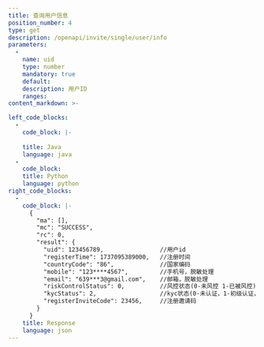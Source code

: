 ```yaml
---
title: 查询用户信息
position_number: 4
type: get
description: /openapi/invite/single/user/info
parameters:
  -
    name: uid
    type: number
    mandatory: true
    default:
    description: 用户ID
    ranges:
content_markdown: >-

left_code_blocks:
  -
    code_block: |-
      
    title: Java
    language: java
  -
    code_block:
    title: Python
    language: python
right_code_blocks:
  -
    code_block: |-
      {
        "ma": [],
        "mc": "SUCCESS",
        "rc": 0,
        "result": {
          "uid": 123456789,                //用户id
          "registerTime": 1737095389000,   //注册时间
          "countryCode": "86",             //国家编码
          "mobile": "123****4567",         //手机号，脱敏处理
          "email": "639***3@gmail.com",    //邮箱，脱敏处理
          "riskControlStatus": 0,          //风控状态(0-未风控 1-已被风控)
          "kycStatus": 2,                  //kyc状态(0-未认证，1-初级认证，2-高级认证，3-企业认证)
          "registerInviteCode": 23456,     //注册邀请码
        }
      }
    title: Response
    language: json
---
```

